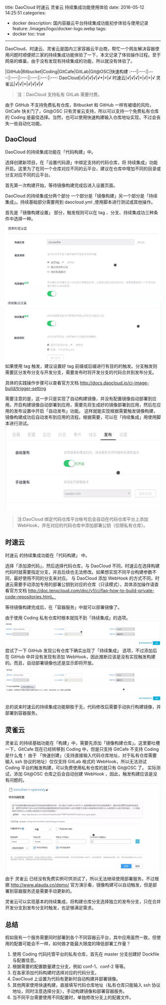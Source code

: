 title: DaoCloud 时速云 灵雀云 持续集成功能使用体验
date: 2016-05-12 14:25:51
categories:
  - docker
description: 国内容器云平台持续集成功能初步体验与使用记录
feature: /images/logo/docker-logo.webp
tags:
  - docker
toc: true
---
DaoCloud、时速云、灵雀云是国内三家容器云平台商，帮忙一个网友解决容器使用问题时顺便把三家的持续集成功能体验了一下，本文记录了体验操作过程。至于网易的蜂巢，由于没有发现有持续集成的功能，所以就没有体验了。

<!-- more -->

|GitHub|Bitbucket|Coding|GitCafe|GitLab|Git@OSC|快速构建
:---|:---:|:---:|:---:|:---:|:---:|:---:|:---:
DaoCloud|√|√|√|√|√*|×|√
时速云|√|√|√|×|√|×|√
灵雀云|√|√|×|√|√|√|√

>注：DaoCloud 支持私有 GitLab 需要付费。

由于 GitHub 不支持免费私有仓库，Bitbucket 和 GitHub 一样有被墙的风险，GitCafe 快关门了，Git@OSC 只有灵雀云支持，所以可以支持一个免费私有仓库的 Coding 是最佳选择。当然，也可以使用快速构建输入仓库地址实现，不过会丧失一些自动化功能。

<h2 id="daocloud">DaoCloud</h2>

DaoCloud 的持续集成功能在「代码构建」中。

选择创建新项目，在「设置代码源」中绑定支持的代码仓库，将 持续集成」功能开启。这里为了在同一个仓库对应不同的云平台，建议在仓库中增加不同的目录或分支对应不同的云平台。

首先第一次构建开始，等待镜像构建完成后进入设置页面。

DaoCloud 的持续集成分两个部分 一个部分是「镜像构建」另一个部分是「持续集成」。持续基础部分需要用到 daocloud.yml ,使用脚本进行测试或其他操作。

首先是「镜像构建设置」 部分，触发规则可以在 tag 、分支、持续集成功三种条件中选择一种。
![](/images/2016/daocloud-01.webp)
![](/images/2016/daocloud-02.webp)
如果使用 tag 触发，建议设置好 tag 前缀或后缀进行有目的的触发。分支触发则需要区分发布分支与开发分支，需要发布时将开发分支的代码合并到发布分支。

具体的实践操作步骤可以查看官方文档 http://docs.daocloud.io/ci-image-build/trigger-setting

需要注意的是，这一步只是实现了自动构建镜像，并没有配置镜像自动部署到应用。开启构建镜像自动部署到应用，需要先将生成好的镜像部署到应用，然后在应用的发布设置中开启「自动发布」功能。
这样就能实现根据需要触发镜像构建，镜像构建成功后自动发布到应用的流程。根据需要，可以在「持续集成」用使用脚本进行测试。
![](/images/2016/daocloud-03.webp)
>注:DaoCloud 绑定代码仓库平台帐号后会自动在代码仓库平台上添加 WebHook，并在对应的代码仓库中添加部署公钥（仅限私有仓库）。 

<h2 id="tenxcloud">时速云</h2>

时速云 的持续集成功能在「代码构建」 中。

选择「添加源代码」，然后选择代码仓库，与 DaoCloud 不同，时速云在选择构建代码时就需要指定分支，并且后续也无法修改。如果想实现不同平台构建参数不同，最好使用不同的分支来对应。
与 DaoCloud 添加 WebHook 的方式不同，时速云需要手动添加专用的部署公钥到对应的仓库（只读模式），具体添加操作请查看官方文档 http://doc.tenxcloud.com/doc/v1/ci/faq-how-to-build-private-code-repositories.html。

等待镜像构建完成后，在「容器服务」中就可以部署镜像了。

由于使用 Coding 私有仓库时根本就找不到「持续集成」的选项。
![](/images/2016/tenxcloud-01.webp)
尝试了一下 GitHub 发现公有仓库下确实出现了「持续集成」 选项，不过添加后在 GitHub 中并没有发现有添加 WebHook，因此推断应该是没有实现触发构建的。而且，自动部署镜像也还是显示即将开放。
![](/images/2016/tenxcloud-02.webp)
总的说来时速云的持续集成功能聊胜于无，代码修改后需要手动执行构建镜像，并部署到容器服务。

<h2 id="alauda">灵雀云</h2>

灵雀云 的持续基础功能在「构建」中，需要先添加「镜像构建仓库」。这里要吐槽一下，GitCafe 现在已经转移到 Coding 中，但是只支持 GitCafe 不支持 Coding 是什么鬼！
由于 「快速创建」（支持直接输入代码仓库地址，对于私有仓库需要输入 ssh 协议的地址）仅仅支持 GitLab 格式的 WebHook，所以无法测试 Coding 平台的触发构建，可以免费使用私有仓库的就只有 Git@OSC 了。
实际测试，添加 Git@OSC 仓库之后会自动创建 WebHook ，因此，触发构建应该是没有问题的。
![](/images/2016/alauda-01.webp)
由于 灵雀云 已经没有免费实例可供测试了，所以无法继续使用部署服务，不过根据 http://www.alauda.cn/demo/ 官方演示看，镜像构建可以自动触发，但是部署到容器服务还是需要手动更新的。

灵雀云可以实现基本的持续集成，将构建仓库分支选择独立的发布分支，只在合并开发分支到发布分支时触发，也足够满足需求。

<h2 id="result">总结</h2>

假如我有一个服务需要同时部署到各个不同容器云平台，其中应用虽然一致，但使用的配置可能会不一样，如何做才能最大限度的降低部署工作量？

1. 使用 Coding 代码托管平台的私有仓库，首先在 master 分支创建好 Dockfile 与配置信息。
1. 根据需要的配置数量建立分支，例如 conf-1、conf-2 等等。
1. 在各家添加代码构建时选择对应的代码分支。
1. DaoCloud 上设置为代码有更新时自动构建并部署镜像。
1. 其他两家使用快速构建，直接填写代码仓库地址（私有仓库只能输入 ssh 协议地址，同时注意选择分支），手动构建镜像和部署容器服务。
1. 当不同平台需要使用不同配置时，单独修改分支上的配置文件。
